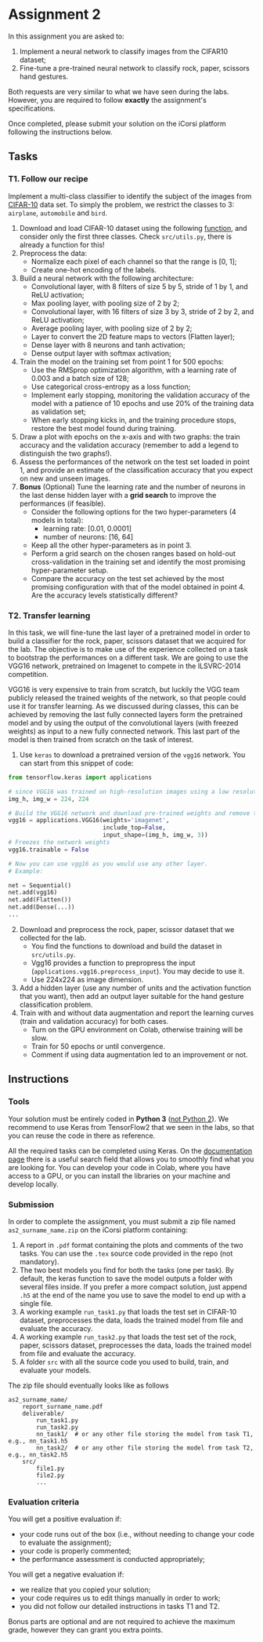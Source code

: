 # Assignment 2

In this assignment you are asked to:

1. Implement a neural network to classify images from the CIFAR10 dataset;
2. Fine-tune a pre-trained neural network to classify rock, paper, scissors hand gestures.

Both requests are very similar to what we have seen during the labs. However, you are required to follow **exactly** the assignment's specifications.

Once completed, please submit your solution on the iCorsi platform following the instructions below. 


## Tasks


### T1. Follow our recipe

Implement a multi-class classifier to identify the subject of the images from [CIFAR-10](https://www.cs.toronto.edu/%7Ekriz/cifar.html) data set. To simply the problem, we restrict the classes to 3: `airplane`, `automobile` and `bird`.

1. Download and load CIFAR-10 dataset using the following [function](https://www.tensorflow.org/api_docs/python/tf/keras/datasets/cifar10/load_data), and consider only the first three classes. Check `src/utils.py`, there is already a function for this!
2. Preprocess the data:
    - Normalize each pixel of each channel so that the range is [0, 1];
    - Create one-hot encoding of the labels.
3. Build a neural network with the following architecture: 
    - Convolutional layer, with 8 filters of size 5 by 5, stride of 1 by 1, and ReLU activation;
    - Max pooling layer, with pooling size of 2 by 2;
    - Convolutional layer, with 16 filters of size 3 by 3, stride of 2 by 2, and ReLU activation;
    - Average pooling layer, with pooling size of 2 by 2;
    - Layer to convert the 2D feature maps to vectors (Flatten layer);
    - Dense layer with 8 neurons and tanh activation;
    - Dense output layer with softmax activation;
4. Train the model on the training set from point 1 for 500 epochs:
    - Use the RMSprop optimization algorithm, with a learning rate of 0.003 and a batch size of 128;
    - Use categorical cross-entropy as a loss function;
    - Implement early stopping, monitoring the validation accuracy of the model with a patience of 10 epochs and use 20% of the training data as validation set;
    - When early stopping kicks in, and the training procedure stops, restore the best model found during training.
5. Draw a plot with epochs on the x-axis and with two graphs: the train accuracy and the validation accuracy (remember to add a legend to distinguish the two graphs!).
6. Assess the performances of the network on the test set loaded in point 1, and provide an estimate of the classification accuracy that you expect on new and unseen images. 
7. **Bonus** (Optional) Tune the learning rate and the number of neurons in the last dense hidden layer with a **grid search** to improve the performances (if feasible).
    - Consider the following options for the two hyper-parameters (4 models in total):
        + learning rate: [0.01, 0.0001]
        + number of neurons: [16, 64]
    - Keep all the other hyper-parameters as in point 3.
    - Perform a grid search on the chosen ranges based on hold-out cross-validation in the training set and identify the most promising hyper-parameter setup.
    - Compare the accuracy on the test set achieved by the most promising configuration with that of the model obtained in point 4. Are the accuracy levels statistically different?


### T2. Transfer learning

In this task, we will fine-tune the last layer of a pretrained model in order to build a classifier for the rock, paper, scissors dataset that we acquired for the lab. The objective is to make use of the experience collected on a task to bootstrap the performances on a different task. We are going to use the VGG16 network, pretrained on Imagenet to compete in the ILSVRC-2014 competition.

VGG16 is very expensive to train from scratch, but luckily the VGG team publicly released the trained weights of the network, so that people could use it for transfer learning. As we discussed during classes, this can be achieved by removing the last fully connected layers form the pretrained model and by using the output of the convolutional layers (with freezed weights) as input to a new fully connected network. This last part of the model is then trained from scratch on the task of interest.

1. Use `keras` to download a pretrained version of the `vgg16` network. You can start from this snippet of code:

```python
from tensorflow.keras import applications

# since VGG16 was trained on high-resolution images using a low resolution might not be a good idea
img_h, img_w = 224, 224

# Build the VGG16 network and download pre-trained weights and remove the last dense layers.
vgg16 = applications.VGG16(weights='imagenet',  
                           include_top=False, 
                           input_shape=(img_h, img_w, 3))
# Freezes the network weights
vgg16.trainable = False

# Now you can use vgg16 as you would use any other layer.
# Example:

net = Sequential()
net.add(vgg16)
net.add(Flatten())
net.add(Dense(...))
...
```
2. Download and preprocess the rock, paper, scissor dataset that we collected for the lab. 
    - You find the functions to download and build the dataset in `src/utils.py`.
    - Vgg16 provides a function to prepropress the input (`applications.vgg16.preprocess_input`). You may decide to use it.
    - Use 224x224 as image dimension.
4. Add a hidden layer (use any number of units and the activation function that you want), then add an output layer suitable for the hand gesture classification problem.
6. Train with and without data augmentation and report the learning curves (train and validation accuracy) for both cases.
    - Turn on the GPU environment on Colab, otherwise training will be slow.
    -  Train for 50 epochs or until convergence.
    -  Comment if using data augmentation led to an improvement or not.


## Instructions

### Tools

Your solution must be entirely coded in **Python 3** ([not Python 2](https://python3statement.org/)).
We recommend to use Keras from TensorFlow2 that we seen in the labs, so that you can reuse the code in there as reference. 

All the required tasks can be completed using Keras. On the [documentation page](https://www.tensorflow.org/api_docs/python/tf/keras/) there is a useful search field that allows you to smoothly find what you are looking for. 
You can develop your code in Colab, where you have access to a GPU, or you can install the libraries on your machine and develop locally.


### Submission

In order to complete the assignment, you must submit a zip file named `as2_surname_name.zip` on the iCorsi platform containing: 

1. A report in `.pdf` format containing the plots and comments of the two tasks. You can use the `.tex` source code provided in the repo (not mandatory).
2. The two best models you find for both the tasks (one per task). By default, the keras function to save the model outputs a folder with several files inside. If you prefer a more compact solution, just append `.h5` at the end of the name you use to save the model to end up with a single file.
3. A working example `run_task1.py` that loads the test set in CIFAR-10 dataset, preprocesses the data, loads the trained model from file and evaluate the accuracy.
3. A working example `run_task2.py` that loads the test set of the rock, paper, scissors dataset, preprocesses the data, loads the trained model from file and evaluate the accuracy.
4. A folder `src` with all the source code you used to build, train, and evaluate your models.

The zip file should eventually looks like as follows

```
as2_surname_name/
    report_surname_name.pdf
    deliverable/
        run_task1.py
        run_task2.py
        nn_task1/  # or any other file storing the model from task T1, e.g., nn_task1.h5
        nn_task2/  # or any other file storing the model from task T2, e.g., nn_task2.h5
    src/
        file1.py
        file2.py
        ...
```


### Evaluation criteria

You will get a positive evaluation if:

- your code runs out of the box (i.e., without needing to change your code to evaluate the assignment);
- your code is properly commented;
- the performance assessment is conducted appropriately;

You will get a negative evaluation if: 

- we realize that you copied your solution;
- your code requires us to edit things manually in order to work;
- you did not follow our detailed instructions in tasks T1 and T2.

Bonus parts are optional and are not required to achieve the maximum grade, however they can grant you extra points.

